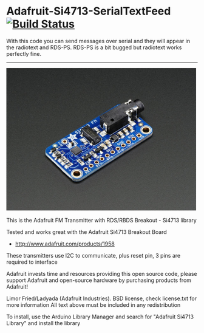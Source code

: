 Adafruit-Si4713-SerialTextFeed [![Build Status](https://travis-ci.com/RaA-BLNET/Adafruit-Si4713-SerialTextFeed.svg?branch=master)](https://travis-ci.com/RaA-BLNET/Adafruit-Si4713-SerialTextFeed)
================
With this code you can send messages over serial and they will appear in the radiotext and RDS-PS. RDS-PS is a bit bugged but radiotext works perfectly fine.
<hr>
<a href="https://www.adafruit.com/product/1958"><img src="assets/board.jpg?raw=true" width="500px"></a>

This is the Adafruit FM Transmitter with RDS/RBDS Breakout - Si4713 library

Tested and works great with the Adafruit Si4713 Breakout Board 
* http://www.adafruit.com/products/1958

These transmitters use I2C to communicate, plus reset pin, 3 pins are required to interface

Adafruit invests time and resources providing this open source code, please support Adafruit and open-source hardware by purchasing products from Adafruit!

Limor Fried/Ladyada (Adafruit Industries).
BSD license, check license.txt for more information
All text above must be included in any redistribution

To install, use the Arduino Library Manager and search for "Adafruit Si4713 Library" and install the library
